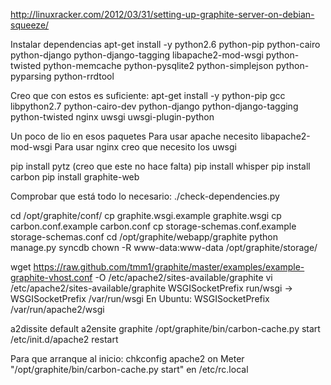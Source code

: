 http://linuxracker.com/2012/03/31/setting-up-graphite-server-on-debian-squeeze/


Instalar dependencias
apt-get install -y python2.6 python-pip python-cairo python-django python-django-tagging libapache2-mod-wsgi python-twisted python-memcache python-pysqlite2 python-simplejson python-pyparsing python-rrdtool

Creo que con estos es suficiente:
apt-get install -y python-pip gcc libpython2.7 python-cairo-dev python-django python-django-tagging python-twisted nginx uwsgi uwsgi-plugin-python

Un poco de lio en esos paquetes
Para usar apache necesito libapache2-mod-wsgi
Para usar nginx creo que necesito los uwsgi


pip install pytz (creo que este no hace falta)
pip install whisper
pip install carbon
pip install graphite-web

Comprobar que está todo lo necesario:
./check-dependencies.py


cd /opt/graphite/conf/
cp graphite.wsgi.example graphite.wsgi
cp carbon.conf.example carbon.conf
cp storage-schemas.conf.example storage-schemas.conf
cd /opt/graphite/webapp/graphite
python manage.py syncdb
chown -R www-data:www-data /opt/graphite/storage/

wget https://raw.github.com/tmm1/graphite/master/examples/example-graphite-vhost.conf -O /etc/apache2/sites-available/graphite
vi /etc/apache2/sites-available/graphite
	WSGISocketPrefix run/wsgi ->  WSGISocketPrefix /var/run/wsgi
En Ubuntu:
	WSGISocketPrefix /var/run/apache2/wsgi

a2dissite default
a2ensite graphite
/opt/graphite/bin/carbon-cache.py start
/etc/init.d/apache2 restart

Para que arranque al inicio:
chkconfig apache2 on
Meter "/opt/graphite/bin/carbon-cache.py start" en /etc/rc.local
